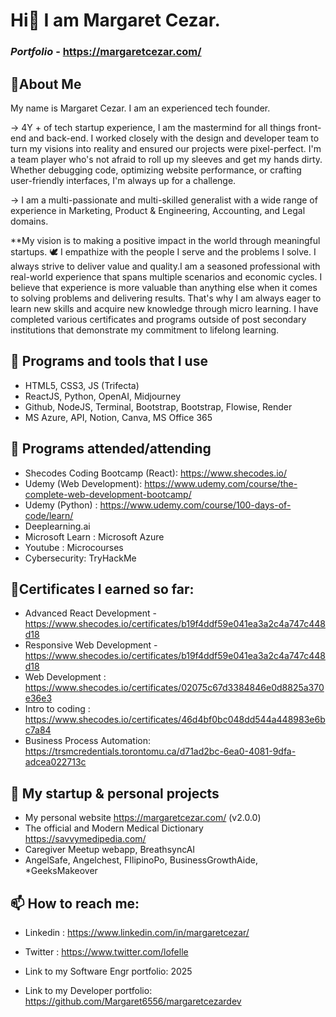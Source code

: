 # Hi👋 I am Margaret Cezar.

### _Portfolio_ - https://margaretcezar.com/

## 🔖About Me

My name is Margaret Cezar. I am an experienced tech founder.

→ 4Y + of tech startup experience, I am the mastermind for all things front-end and back-end. I worked closely with the design and developer team to turn my visions into reality and ensured our projects were pixel-perfect. I'm a team player who's not afraid to roll up my sleeves and get my hands dirty. Whether debugging code, optimizing website performance, or crafting user-friendly interfaces, I'm always up for a challenge.

→ I am a multi-passionate and multi-skilled generalist with a wide range of experience in Marketing, Product & Engineering, Accounting, and Legal domains.

\*\*My vision is to making a positive impact in the world through meaningful startups. 🕊️
I empathize with the people I serve and the problems I solve. I always strive to deliver value and quality.I am a seasoned professional with real-world experience that spans multiple scenarios and economic cycles. I believe that experience is more valuable than anything else when it comes to solving problems and delivering results. That's why I am always eager to learn new skills and acquire new knowledge through micro learning. I have completed various certificates and programs outside of post secondary institutions that demonstrate my commitment to lifelong learning.

## 🌱 Programs and tools that I use

- HTML5, CSS3, JS (Trifecta)
- ReactJS, Python, OpenAI, Midjourney
- Github, NodeJS, Terminal, Bootstrap, Bootstrap, Flowise, Render
- MS Azure, API, Notion, Canva, MS Office 365

## 🎒 Programs attended/attending

- Shecodes Coding Bootcamp (React): https://www.shecodes.io/
- Udemy (Web Development): https://www.udemy.com/course/the-complete-web-development-bootcamp/
- Udemy (Python) : https://www.udemy.com/course/100-days-of-code/learn/
- Deeplearning.ai
- Microsoft Learn : Microsoft Azure
- Youtube : Microcourses
- Cybersecurity: TryHackMe

## 📑Certificates I earned so far:

- Advanced React Development - https://www.shecodes.io/certificates/b19f4ddf59e041ea3a2c4a747c448d18
- Responsive Web Development - https://www.shecodes.io/certificates/b19f4ddf59e041ea3a2c4a747c448d18
- Web Development : https://www.shecodes.io/certificates/02075c67d3384846e0d8825a370e36e3
- Intro to coding : https://www.shecodes.io/certificates/46d4bf0bc048dd544a448983e6bc7a84
- Business Process Automation: https://trsmcredentials.torontomu.ca/d71ad2bc-6ea0-4081-9dfa-adcea022713c

## 🔭 My startup & personal projects

- My personal website
  https://margaretcezar.com/ (v2.0.0)
- The official and Modern Medical Dictionary
  https://savvymedipedia.com/
- Caregiver Meetup webapp, BreathsyncAI
- AngelSafe, Angelchest, FIlipinoPo, BusinessGrowthAide, \*GeeksMakeover

## 📫 How to reach me:

- Linkedin : https://www.linkedin.com/in/margaretcezar/
- Twitter : https://www.twitter.com/lofelle

- Link to my Software Engr portfolio: 2025
- Link to my Developer portfolio: https://github.com/Margaret6556/margaretcezardev
